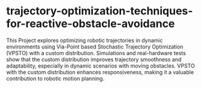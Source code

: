 # trajectory-optimization-techniques-for-reactive-obstacle-avoidance

This Project explores optimizing robotic trajectories in dynamic environments using Via-Point based Stochastic Trajectory Optimization (VPSTO) with a custom distribution. Simulations and real-hardware tests show that the custom distribution improves trajectory smoothness and adaptability, especially in dynamic scenarios with moving obstacles. VPSTO with the custom distribution enhances responsiveness, making it a valuable contribution to robotic motion planning.
